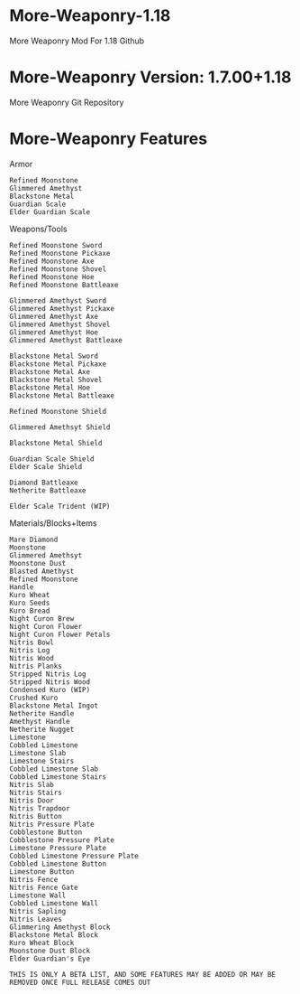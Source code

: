 # More-Weaponry-1.18
More Weaponry Mod For 1.18 Github

# More-Weaponry Version: 1.7.00+1.18
More Weaponry Git Repository

# More-Weaponry Features

  Armor

    Refined Moonstone
    Glimmered Amethyst
    Blackstone Metal
    Guardian Scale
    Elder Guardian Scale
    
  Weapons/Tools
  
    Refined Moonstone Sword
    Refined Moonstone Pickaxe
    Refined Moonstone Axe
    Refined Moonstone Shovel
    Refined Moonstone Hoe
    Refined Moonstone Battleaxe
    
    Glimmered Amethyst Sword
    Glimmered Amethyst Pickaxe
    Glimmered Amethyst Axe
    Glimmered Amethyst Shovel
    Glimmered Amethyst Hoe
    Glimmered Amethyst Battleaxe
    
    Blackstone Metal Sword
    Blackstone Metal Pickaxe
    Blackstone Metal Axe
    Blackstone Metal Shovel
    Blackstone Metal Hoe
    Blackstone Metal Battleaxe
    
    Refined Moonstone Shield
    
    Glimmered Amethsyt Shield
    
    Blackstone Metal Shield
    
    Guardian Scale Shield
    Elder Scale Shield
    
    Diamond Battleaxe
    Netherite Battleaxe
    
    Elder Scale Trident (WIP)
    
  Materials/Blocks+Items
  
    Mare Diamond
    Moonstone
    Glimmered Amethsyt
    Moonstone Dust
    Blasted Amethyst
    Refined Moonstone
    Handle
    Kuro Wheat
    Kuro Seeds
    Kuro Bread
    Night Curon Brew
    Night Curon Flower
    Night Curon Flower Petals
    Nitris Bowl
    Nitris Log
    Nitris Wood
    Nitris Planks
    Stripped Nitris Log
    Stripped Nitris Wood
    Condensed Kuro (WIP)
    Crushed Kuro
    Blackstone Metal Ingot
    Netherite Handle
    Amethyst Handle
    Netherite Nugget
    Limestone
    Cobbled Limestone
    Limestone Slab
    Limestone Stairs
    Cobbled Limestone Slab
    Cobbled Limestone Stairs
    Nitris Slab
    Nitris Stairs
    Nitris Door
    Nitris Trapdoor
    Nitris Button
    Nitris Pressure Plate
    Cobblestone Button
    Cobblestone Pressure Plate
    Limestone Pressure Plate
    Cobbled Limestone Pressure Plate
    Cobbled Limestone Button
    Limestone Button
    Nitris Fence
    Nitris Fence Gate
    Limestone Wall
    Cobbled Limestone Wall
    Nitris Sapling
    Nitris Leaves
    Glimmering Amethyst Block
    Blackstone Metal Block
    Kuro Wheat Block
    Moonstone Dust Block
    Elder Guardian's Eye
    
    THIS IS ONLY A BETA LIST, AND SOME FEATURES MAY BE ADDED OR MAY BE REMOVED ONCE FULL RELEASE COMES OUT
